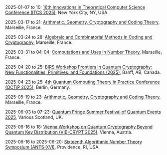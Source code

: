 2025-01-07 to 10: [16th Innovations in Theoretical Computer Science Conference (ITCS 2025)](http://itcs-conf.org "ITCS 2025 focuses on groundbreaking ideas in theoretical computer science. Topical areas include algorithms, complexity theory, cryptography, quantum computing, and machine learning theory. The conference emphasizes innovative approaches to computational problems, fostering interdisciplinary connections between computer science, mathematics, and physics, with a focus on novel paradigms and foundational advancements."), New York City, NY, USA.

2025-03-17 to 21: [Arithmetic, Geometry, Cryptography and Coding Theory](https://conferences.cirm-math.fr/2835.html "The workshop explores arithmetic geometry, cryptography, and coding theory. Topics include finite fields, elliptic curves, and error-correcting codes. Discussions cover applications in quantum cryptography and theoretical physics, emphasizing mathematical structures for secure systems."), Marseille, France.

2025-03-24 to 28: [Algebraic and Combinatorial Methods in Coding and Cryptography](https://conferences.cirm-math.fr/2833.html "The workshop explores algebraic and combinatorial methods in coding theory and cryptography. Topics include error-correcting codes, cryptographic protocols, and finite fields. Discussions cover applications in secure communication and quantum computing, emphasizing mathematical foundations for physical systems."), Marseille, France.

2025-03-31 to 04-04: [Computations and Uses in Number Theory](https://conferences.cirm-math.fr/2834.html "The workshop explores computational methods in number theory, focusing on applications. Topics include prime factorization, L-functions, and Diophantine equations. Discussions cover applications in cryptography and theoretical physics, emphasizing efficient algorithms for arithmetic problems."), Marseille, France.

2025-04-20 to 25: [BIRS Workshop Frontiers in Quantum Cryptography: New Functionalities, Primitives, and Foundations (2025)](https://www.birs.ca/events/2025/5-day-workshops/25w5445 "This workshop explores quantum cryptography, focusing on quantum key distribution, post-quantum cryptography, and quantum secure protocols. Topics include entanglement-based schemes, cryptographic primitives, and applications in secure communication, emphasizing theoretical foundations and practical implementations."), Banff, AB, Canada.

2025-04-23 to 25: [4th Quantum Computing Theory in Practice Conference (QCTiP 2025)](https://qctip2025.com "QCTiP 2025 focuses on quantum computing theory and practice, covering quantum algorithms, error correction, and hardware implementations. Topics include variational quantum circuits, quantum optimization, and applications in cryptography and chemistry, emphasizing bridging theory and experiment."), Berlin, Germany.

2025-05-19 to 23: [Arithmetic, Geometry, Cryptography and Coding Theory](https://conferences.cirm-math.fr/3343.html "The conference explores arithmetic geometry, cryptography, and coding theory. Topics include elliptic curves, error-correcting codes, and cryptographic protocols. Discussions cover applications in secure communication and quantum computing, emphasizing mathematical foundations for physical systems."), Marseille, France.

2025-06-03 to 07-23: [Quantum Fringe Summer Festival of Quantum Events 2025](https://www.quantumsoftwarelab.com/quantum-fringe-scotland "This festival explores quantum technologies, focusing on quantum computing, algorithms, and cryptography. Topics include quantum circuit design, quantum machine learning, and applications in optimization, emphasizing interdisciplinary advancements in quantum software and hardware development."), Various Scotland, UK.

2025-06-16 to 18: [Vienna Workshop on Quantum Cryptography Beyond Quantum Key Distribution (VIE-CRYPT 2025)](https://quantum.univie.ac.at/events/vie-crypt-2025/ "VIE-CRYPT 2025 explores advanced quantum cryptography, focusing on quantum digital signatures, secure multiparty computation, and post-quantum cryptography. Topics include quantum-resistant protocols and applications in secure communication, emphasizing theoretical and practical quantum cryptographic advancements."), Vienna, Austria.

2025-06-16 to 2025-06-20: [Sixteenth Algorithmic Number Theory Symposium (ANTS-XVI)](https://antsmath.org/ANTS-XVI/ "ANTS-XVI explores algorithmic number theory, focusing on computational methods. Topics include primality testing, elliptic curves, and lattice algorithms. Discussions cover applications in cryptography and quantum computing, emphasizing efficient number-theoretic algorithms."), Providence, RI, USA.

